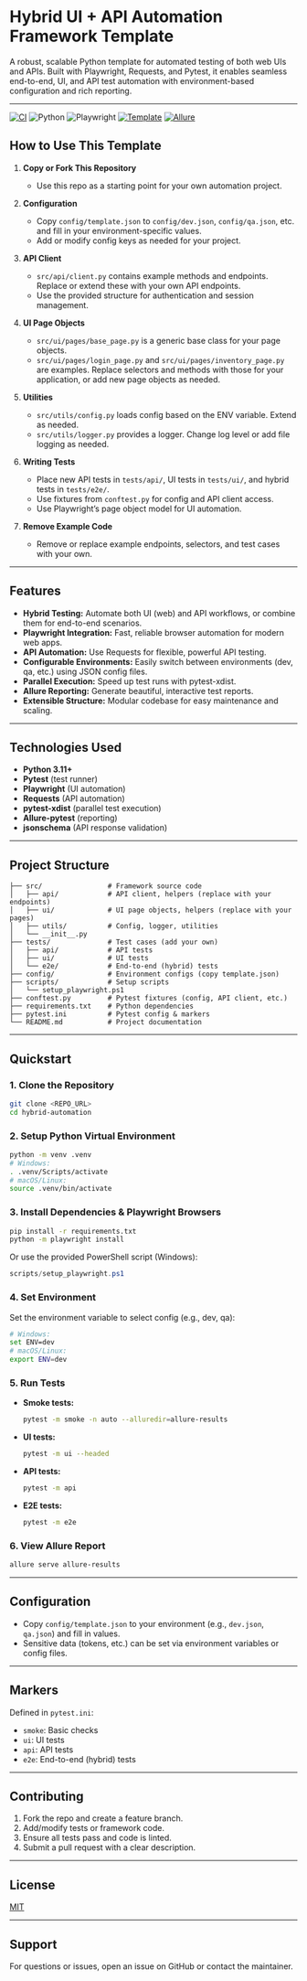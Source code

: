 # Hybrid UI + API Automation Framework Template

A robust, scalable Python template for automated testing of both web UIs and APIs. Built with Playwright, Requests, and Pytest, it enables seamless end-to-end, UI, and API test automation with environment-based configuration and rich reporting.

---

[![CI](https://img.shields.io/github/actions/workflow/status/sauing/hybrid-automation/ci.yml?branch=main&label=CI)](https://github.com/sauing/hybrid-automation/actions)
![Python](https://img.shields.io/badge/Python-3.11%2B-3776AB?logo=python&logoColor=white)
![Playwright](https://img.shields.io/badge/Playwright-UI%20tests-2EAD33)
[![Template](https://img.shields.io/badge/Use%20this%20Template-ready-brightgreen)](https://github.com/sauing/hybrid-automation/generate)
[![Allure](https://img.shields.io/badge/Allure-report-blue)](https://sauing.github.io/hybrid-automation/)


## How to Use This Template

1. **Copy or Fork This Repository**
   - Use this repo as a starting point for your own automation project.

2. **Configuration**
   - Copy `config/template.json` to `config/dev.json`, `config/qa.json`, etc. and fill in your environment-specific values.
   - Add or modify config keys as needed for your project.

3. **API Client**
   - `src/api/client.py` contains example methods and endpoints. Replace or extend these with your own API endpoints.
   - Use the provided structure for authentication and session management.

4. **UI Page Objects**
   - `src/ui/pages/base_page.py` is a generic base class for your page objects.
   - `src/ui/pages/login_page.py` and `src/ui/pages/inventory_page.py` are examples. Replace selectors and methods with those for your application, or add new page objects as needed.

5. **Utilities**
   - `src/utils/config.py` loads config based on the ENV variable. Extend as needed.
   - `src/utils/logger.py` provides a logger. Change log level or add file logging as needed.

6. **Writing Tests**
   - Place new API tests in `tests/api/`, UI tests in `tests/ui/`, and hybrid tests in `tests/e2e/`.
   - Use fixtures from `conftest.py` for config and API client access.
   - Use Playwright’s page object model for UI automation.

7. **Remove Example Code**
   - Remove or replace example endpoints, selectors, and test cases with your own.

---

## Features
- **Hybrid Testing:** Automate both UI (web) and API workflows, or combine them for end-to-end scenarios.
- **Playwright Integration:** Fast, reliable browser automation for modern web apps.
- **API Automation:** Use Requests for flexible, powerful API testing.
- **Configurable Environments:** Easily switch between environments (dev, qa, etc.) using JSON config files.
- **Parallel Execution:** Speed up test runs with pytest-xdist.
- **Allure Reporting:** Generate beautiful, interactive test reports.
- **Extensible Structure:** Modular codebase for easy maintenance and scaling.

---

## Technologies Used
- **Python 3.11+**
- **Pytest** (test runner)
- **Playwright** (UI automation)
- **Requests** (API automation)
- **pytest-xdist** (parallel test execution)
- **Allure-pytest** (reporting)
- **jsonschema** (API response validation)

---

## Project Structure
```
├── src/                # Framework source code
│   ├── api/            # API client, helpers (replace with your endpoints)
│   ├── ui/             # UI page objects, helpers (replace with your pages)
│   ├── utils/          # Config, logger, utilities
│   └── __init__.py
├── tests/              # Test cases (add your own)
│   ├── api/            # API tests
│   ├── ui/             # UI tests
│   └── e2e/            # End-to-end (hybrid) tests
├── config/             # Environment configs (copy template.json)
├── scripts/            # Setup scripts
│   └── setup_playwright.ps1
├── conftest.py         # Pytest fixtures (config, API client, etc.)
├── requirements.txt    # Python dependencies
├── pytest.ini          # Pytest config & markers
└── README.md           # Project documentation
```

---

## Quickstart

### 1. Clone the Repository
```bash
git clone <REPO_URL>
cd hybrid-automation
```

### 2. Setup Python Virtual Environment
```bash
python -m venv .venv
# Windows:
. .venv/Scripts/activate
# macOS/Linux:
source .venv/bin/activate
```

### 3. Install Dependencies & Playwright Browsers
```bash
pip install -r requirements.txt
python -m playwright install
```
Or use the provided PowerShell script (Windows):
```powershell
scripts/setup_playwright.ps1
```

### 4. Set Environment
Set the environment variable to select config (e.g., dev, qa):
```bash
# Windows:
set ENV=dev
# macOS/Linux:
export ENV=dev
```

### 5. Run Tests
- **Smoke tests:**
  ```bash
  pytest -m smoke -n auto --alluredir=allure-results
  ```
- **UI tests:**
  ```bash
  pytest -m ui --headed
  ```
- **API tests:**
  ```bash
  pytest -m api
  ```
- **E2E tests:**
  ```bash
  pytest -m e2e
  ```

### 6. View Allure Report
```bash
allure serve allure-results
```

---

## Configuration
- Copy `config/template.json` to your environment (e.g., `dev.json`, `qa.json`) and fill in values.
- Sensitive data (tokens, etc.) can be set via environment variables or config files.

---

## Markers
Defined in `pytest.ini`:
- `smoke`: Basic checks
- `ui`: UI tests
- `api`: API tests
- `e2e`: End-to-end (hybrid) tests

---

## Contributing
1. Fork the repo and create a feature branch.
2. Add/modify tests or framework code.
3. Ensure all tests pass and code is linted.
4. Submit a pull request with a clear description.

---

## License
[MIT](LICENSE)

---

## Support
For questions or issues, open an issue on GitHub or contact the maintainer.
